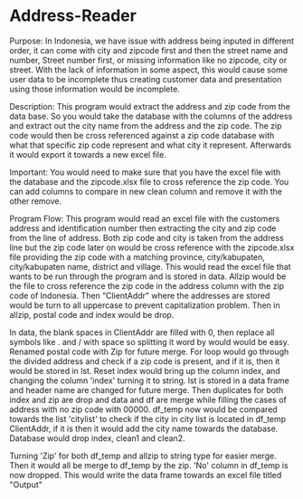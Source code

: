 # Address-Reader
Purpose: In Indonesia, we have issue with address being inputed in different order, it can come with city and zipcode first and then the street name and number, Street number first, or missing information like no zipcode, city or street. With the lack of information in some aspect, this would cause some user data to be incomplete thus creating customer data and presentation using those information would be incomplete.

Description: This program would extract the address and zip code from the data base. So you would take the database with the columns of the address and extract out the city name from the address and the zip code. The zip code would then be cross referenced against a zip code database with what that specific zip code represent and what city it represent. Afterwards it would export it towards a new excel file.

Important: You would need to make sure that you have the excel file with the database and the zipcode.xlsx file to cross reference the zip code. You can add columns to compare in new clean column and remove it with the other remove.

Program Flow:
This program would read an excel file with the customers address and identification number then extracting the city and zip code from the line of address. Both zip code and city is taken from the address line but the zip code later on would be cross reference with the zipcode.xlsx file providing the zip code with a matching province, city/kabupaten, city/kabupaten name, district and village. This would read the excel file that wants to be run through the program and is stored in data. Allzip would be the file to cross reference the zip code in the address column with the zip code of Indonesia. Then “ClientAddr" where the addresses are stored would be turn to all uppercase to prevent capitalization problem. Then in allzip, postal code and index would be drop.

In data, the blank spaces in ClientAddr are filled with 0, then replace all symbols like . and / with space so splitting it word by would would be easy. Renamed postal code with Zip for future merge. For loop would go through the divided address and check if a zip code is present, and if it is, then it would be stored in lst. Reset index would bring up the column index, and changing the column 'index' turning it to string. lst is stored in a data frame and header name are changed for future merge. Then duplicates for both index and zip are drop and data and df are merge while filling the cases of address with no zip code with 00000. df_temp now would be compared towards the list 'citylist' to check if the city in city list is located in df_temp ClientAddr, if it is then it would add the city name towards the database. Database would drop index, clean1 and clean2.

Turning 'Zip' for both df_temp and allzip to string type for easier merge. Then it would all be merge to df_temp by the zip. 'No' column in df_temp is now dropped. This would write the data frame towards an excel file titled "Output" 
